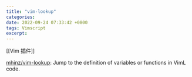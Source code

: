 ```yaml
---
title: "vim-lookup"
categories: 
date: 2022-09-24 07:33:42 +0800
tags: Vimscript
excerpt: 
---
```


[[Vim 插件]]

[mhinz/vim-lookup](https://github.com/mhinz/vim-lookup): Jump to the definition of variables or functions in VimL code.




